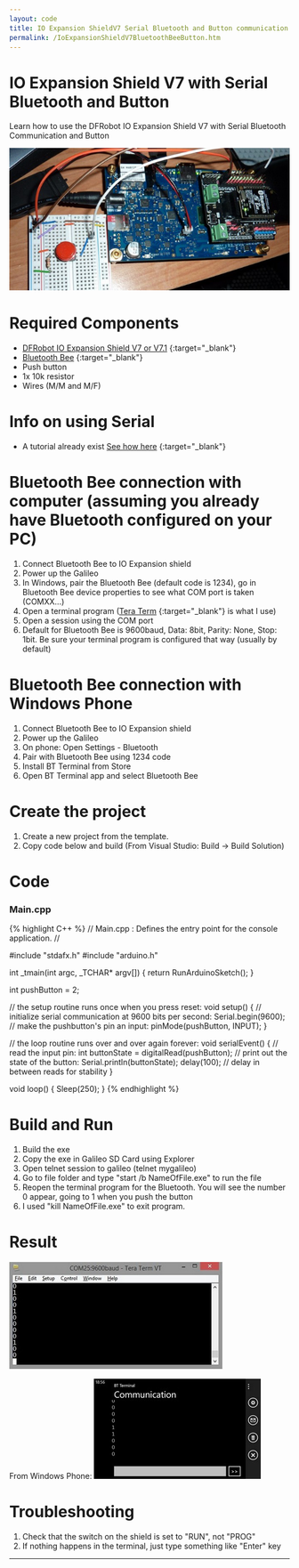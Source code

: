 ```yaml
---
layout: code
title: IO Expansion ShieldV7 Serial Bluetooth and Button communication
permalink: /IoExpansionShieldV7BluetoothBeeButton.htm
---
```


# IO Expansion Shield V7 with Serial Bluetooth and Button
Learn how to use the DFRobot IO Expansion Shield V7 with Serial Bluetooth Communication and Button

![SetUp](images/IOExpansionBTButton01.jpg)

# Required Components
* [DFRobot IO Expansion Shield V7 or V7.1](http://www.dfrobot.com/index.php?route=product/product&product_id=1009#.Ui0468Ywceo) {:target="_blank"}
* [Bluetooth Bee](http://www.dfrobot.com/index.php?route=product/product&product_id=193&search=bluetooth+bee&description=true) {:target="_blank"}
* Push button
* 1x 10k resistor
* Wires (M/M and M/F)

# Info on using Serial
* A tutorial already exist [See how here](https://github.com/ms-iot/content/blob/develop/TXRX.md) {:target="_blank"}

# Bluetooth Bee connection with computer (assuming you already have Bluetooth configured on your PC)
1. Connect Bluetooth Bee to IO Expansion shield
2. Power up the Galileo
3. In Windows, pair the Bluetooth Bee (default code is 1234), go in Bluetooth Bee device properties to see what COM port is taken (COMXX...)
3. Open a terminal program ([Tera Term](http://ttssh2.sourceforge.jp/) {:target="_blank"} is what I use)
4. Open a session using the COM port
4. Default for Bluetooth Bee is 9600baud, Data: 8bit, Parity: None, Stop: 1bit. Be sure your terminal program is configured that way (usually by default)

# Bluetooth Bee connection with Windows Phone
1. Connect Bluetooth Bee to IO Expansion shield
2. Power up the Galileo
3. On phone: Open Settings - Bluetooth
4. Pair with Bluetooth Bee using 1234 code
5. Install BT Terminal from Store
4. Open BT Terminal app and select Bluetooth Bee

# Create the project
1. Create a new project from the template.
2. Copy code below and build (From Visual Studio: Build -> Build Solution)

# Code

### Main.cpp
{% highlight C++ %}
// Main.cpp : Defines the entry point for the console application.
//

#include "stdafx.h"
#include "arduino.h"

int _tmain(int argc, _TCHAR* argv[])
{
	return RunArduinoSketch();
}

int pushButton = 2;

// the setup routine runs once when you press reset:
void setup() {
	// initialize serial communication at 9600 bits per second:
	Serial.begin(9600);
	// make the pushbutton's pin an input:
	pinMode(pushButton, INPUT);
}

// the loop routine runs over and over again forever:
void serialEvent() {
	// read the input pin:
	int buttonState = digitalRead(pushButton);
	// print out the state of the button:
	Serial.println(buttonState);
	delay(100);        // delay in between reads for stability
}

void loop()
{
	Sleep(250);
}
{% endhighlight %}

# Build and Run
1. Build the exe
2. Copy the exe in Galileo SD Card using Explorer 
3. Open telnet session to galileo (telnet mygalileo)
4. Go to file folder and type "start /b NameOfFile.exe" to run the file 
5. Reopen the terminal program for the Bluetooth. You will see the number 0 appear, going to 1 when you push the button
6. I used "kill NameOfFile.exe" to exit program.

# Result
![Result](images/IOExpansionBTButton02.jpg)

From Windows Phone:
![Result](images/IOExpansionBTButton03.jpg)

# Troubleshooting
1. Check that the switch on the shield is set to "RUN", not "PROG"
2. If nothing happens in the terminal, just type something like "Enter" key

---
